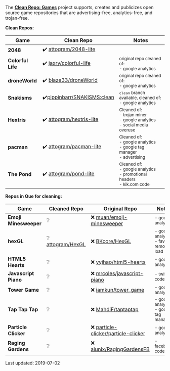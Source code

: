 The **[Clean Repo: Games](https://attogram.github.io/clean-repo-games/)** project
supports, creates and publicizes
open source game repositories that are
advertising-free, analytics-free, and trojan-free.

**Clean Repos:**

Game | Clean Repo | Notes
---- | ------------ | -------------
**2048** | ✔️ [attogram/2048-lite](https://github.com/attogram/2048-lite) | 
**Colorful Life** | ✔️ [jaxry/colorful-life](https://github.com/jaxry/colorful-life) | <sub>original repo cleaned of:<br />- google analytics</sub>
**droneWorld** | ✔️ [blaze33/droneWorld](https://github.com/blaze33/droneWorld) | <sub>original repo cleaned of:<br />- google analytics
**Snakisms** | ✔️[pippinbarr/SNAKISMS:clean](https://github.com/pippinbarr/SNAKISMS/tree/clean) | <sub>`clean` branch available, cleaned of:<br />- google analytics</sub>
**Hextris** | ✔️ [attogram/hextris-lite](https://github.com/attogram/hextris-lite) | <sub>Cleaned of:<br />- trojan miner <br />- google analytics <br />- social media overuse</sub>
**pacman** | ✔️ [attogram/pacman-lite](https://github.com/attogram/pacman-lite) |  <sub>Cleaned of:<br />- google analytics <br />- google tag manager <br />- advertising</sub>
**The Pond** | ✔️ [attogram/pond-lite](https://github.com/attogram/pond-lite) | <sub>Cleaned of:<br />- google analytics <br />- promotional headers <br />- kik.com code</sub>

**Repos in Que for cleaning:**

Game | Cleaned Repo | Original Repo | Notes
---- | ------------ | ------------- | ------
**Emoji Minesweeper** | ❔ | ❌ [muan/emoji-minesweeper](https://github.com/muan/emoji-minesweeper) | <sub>- google analytics</sub>
**hexGL** | ❔ [attogram/HexGL](https://github.com/attogram/HexGL-lite)  | ❌ [BKcore/HexGL](https://github.com/BKcore/HexGL) | <sub>- google analytics <br />- favicon remote load</sub>
**HTML5 Hearts** | ❔ | ❌ [yyjhao/html5-hearts](https://github.com/yyjhao/html5-hearts) | <sub>- google analytics</sub>
**Javascript Piano** | ❔ | ❌ [mrcoles/javascript-piano](https://github.com/mrcoles/javascript-piano) | <sub>- twitter code</sub>
**Tower Game** | ❔ | ❌ [iamkun/tower_game](https://github.com/iamkun/tower_game) |  <sub>- google analytics </sub>
**Tap Tap Tap** | ❔ | ❌ [MahdiF/taptaptap](https://github.com/MahdiF/taptaptap) | <sub>- google analytics <br />- google tag manager</sub>
**Particle Clicker** | ❔ | ❌ [particle-clicker/particle-clicker](https://github.com/particle-clicker/particle-clicker) | <sub>- google analytics</sub>
**Raging Gardens** | ❔ | ❌ [alunix/RagingGardensFB](https://github.com/alunix/RagingGardensFB) | <sub>- facebook code</sub>

Last updated: 2019-07-02
